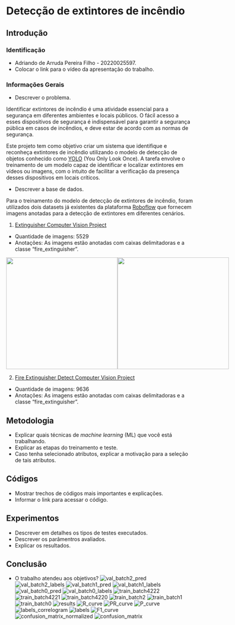 # Detecção de extintores de incêndio

## Introdução

### Identificação 
* Adriando de Arruda Pereira Filho - 20220025597. 
* Colocar o link para o vídeo da apresentação do trabalho. 

### Informações Gerais 
* Descrever o problema.

Identificar extintores de incêndio é uma atividade essencial para a segurança em diferentes ambientes e locais públicos. O fácil acesso a esses dispositivos de segurança é indispensável para garantir a segurança pública em casos de incêndios, e deve estar de acordo com as normas de segurança.

Este projeto tem como objetivo criar um sistema que identifique e reconheça extintores de incêndio utilizando o modelo de detecção de objetos conhecido como [YOLO](https://docs.ultralytics.com/pt) (You Only Look Once). A tarefa envolve o treinamento de um modelo capaz de identificar e localizar extintores em vídeos ou imagens, com o intuito de facilitar a verificação da presença desses dispositivos em locais críticos.

* Descrever a base de dados.

Para o treinamento do modelo de detecção de extintores de incêndio, foram utilizados dois datasets já existentes da plataforma [Roboflow](https://roboflow.com/) que fornecem imagens anotadas para a detecção de extintores em diferentes cenários.

1. [Extinguisher Computer Vision Project](https://universe.roboflow.com/project-9mb4j/extinguisher-cl4yq-ynvpd/dataset/1)
* Quantidade de imagens: 5529
* Anotações: As imagens estão anotadas com caixas delimitadoras e a classe “fire_extinguisher”.
<div style="display: flex; justify-content: space-around;">
  <img src="https://github.com/user-attachments/assets/00611911-e3a5-4af1-b422-aad826382feb" width="300" />
  <img src="https://github.com/user-attachments/assets/3e3c520d-2032-4d1f-9078-1153f59abb65" width="300" />
</div>


2. [Fire Extinguisher Detect Computer Vision Project](https://universe.roboflow.com/fire-extinguisher-detect-ddy5c/fire-extinguisher-detect)
* Quantidade de imagens: 9636
* Anotações: As imagens estão anotadas com caixas delimitadoras e a classe “fire_extinguisher”.

## Metodologia 
* Explicar quais técnicas de _machine learning_ (ML) que você está trabalhando. 
* Explicar as etapas do treinamento e teste. 
* Caso tenha selecionado atributos, explicar a motivação para a seleção de tais atributos. 

## Códigos 
* Mostrar trechos de códigos mais importantes e explicações.  
* Informar o link para acessar o código. 

## Experimentos 
* Descrever em detalhes os tipos de testes executados. 
* Descrever os parâmentros avaliados. 
* Explicar os resultados. 

## Conclusão 
* O trabalho atendeu aos objetivos? 
![val_batch2_pred](https://github.com/user-attachments/assets/00611911-e3a5-4af1-b422-aad826382feb)
![val_batch2_labels](https://github.com/user-attachments/assets/3e3c520d-2032-4d1f-9078-1153f59abb65)
![val_batch1_pred](https://github.com/user-attachments/assets/19ed1f81-50c4-48e4-8855-72b593449f11)
![val_batch1_labels](https://github.com/user-attachments/assets/3a3209b3-9d27-4814-9d74-5c36696a978f)
![val_batch0_pred](https://github.com/user-attachments/assets/449efb09-31bd-4620-8684-d2d8d786f2ce)
![val_batch0_labels](https://github.com/user-attachments/assets/08dde33d-b293-4cc2-bc89-b281b32b4277)
![train_batch4222](https://github.com/user-attachments/assets/3fb7d263-38e9-4cf5-969e-bdbb853820ba)
![train_batch4221](https://github.com/user-attachments/assets/ec52a242-8086-46ca-ae29-38f201a5f128)
![train_batch4220](https://github.com/user-attachments/assets/d6d52300-b657-48e7-8d09-3d0856df5107)
![train_batch2](https://github.com/user-attachments/assets/7d3d13f7-22f2-48c1-a9ed-215e17c8ac76)
![train_batch1](https://github.com/user-attachments/assets/8f359e40-2ccc-4a55-b573-29388cd8fc0d)
![train_batch0](https://github.com/user-attachments/assets/13096070-9ece-4d4e-a8b8-cba26811fcea)
![results](https://github.com/user-attachments/assets/5b71c1f7-4af3-42f5-89ac-cc97d15e8725)
![R_curve](https://github.com/user-attachments/assets/aa9234d0-c5d6-4882-9e4d-3d206b8f319e)
![PR_curve](https://github.com/user-attachments/assets/31178bbb-dbcf-4439-839d-59b4bc9eb4fc)
![P_curve](https://github.com/user-attachments/assets/383ab86a-e220-4348-99f0-ad2854d6c1bc)
![labels_correlogram](https://github.com/user-attachments/assets/1deee6d5-b6cd-4856-ba5d-faabe008b3fa)
![labels](https://github.com/user-attachments/assets/c41f8faf-7284-409b-9ced-15ecdf1de919)
![F1_curve](https://github.com/user-attachments/assets/8d5f781a-57b2-4791-b6d1-83c459a77b4b)
![confusion_matrix_normalized](https://github.com/user-attachments/assets/3be70897-8528-4eaa-8ad3-83bd6999e098)
![confusion_matrix](https://github.com/user-attachments/assets/eaf08e8c-bc0c-4b41-86d4-07ac59263092)
